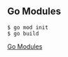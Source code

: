 ## Go Modules

```
$ go mod init
$ go build
```

[Go Modules](https://qiita.com/propella/items/e49bccc88f3cc2407745)
